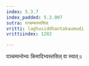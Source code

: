 ```yaml
---
index: 5.3.7
index_padded: 5.3.007
sutra: पञ्चम्यास्तसिल्
vritti: laghusiddhantakaumudi
vrittiindex: 1202

---
```

पञ्चम्यन्तेभ्यः किमादिभ्यस्तसिल् वा स्यात्॥